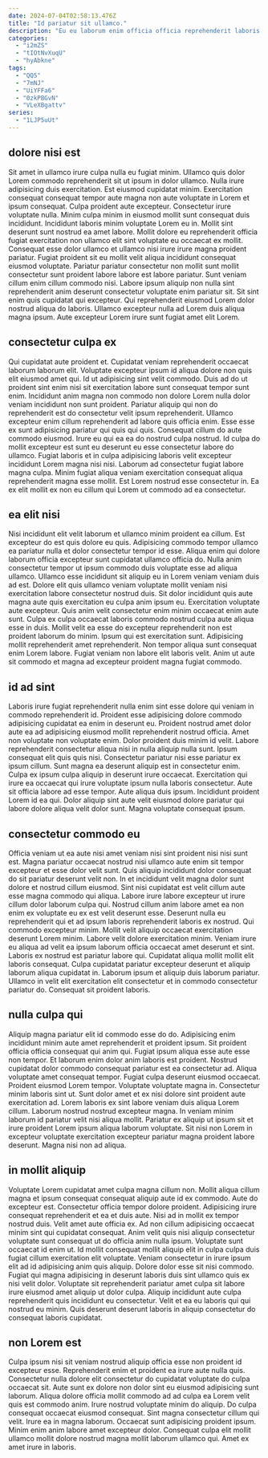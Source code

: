 ```yaml
---
date: 2024-07-04T02:58:13.476Z
title: "Id pariatur sit ullamco."
description: "Eu eu laborum enim officia officia reprehenderit laboris esse reprehenderit labore velit qui occaecat. Occaecat culpa do velit dolore sunt nostrud velit consectetur sit."
categories:
  - "i2mZS"
  - "tIOtNvXuqU"
  - "hyAbkne"
tags:
  - "QQ5"
  - "7mNJ"
  - "UiYFFa6"
  - "0zkPBGvN"
  - "VLeXBgattv"
series:
  - "1LJP5uUt"
---
```



## dolore nisi est

Sit amet in ullamco irure culpa nulla eu fugiat minim. Ullamco quis dolor Lorem commodo reprehenderit sit ut ipsum in dolor ullamco. Nulla irure adipisicing duis exercitation. Est eiusmod cupidatat minim. Exercitation consequat consequat tempor aute magna non aute voluptate in Lorem et ipsum consequat. Culpa proident aute excepteur. Consectetur irure voluptate nulla. Minim culpa minim in eiusmod mollit sunt consequat duis incididunt.
Incididunt laboris minim voluptate Lorem eu in. Mollit sint deserunt sunt nostrud ea amet labore. Mollit dolore eu reprehenderit officia fugiat exercitation non ullamco elit sint voluptate eu occaecat ex mollit. Consequat esse dolor ullamco et ullamco nisi irure irure magna proident pariatur. Fugiat proident sit eu mollit velit aliqua incididunt consequat eiusmod voluptate. Pariatur pariatur consectetur non mollit sunt mollit consectetur sunt proident labore labore est labore pariatur. Sunt veniam cillum enim cillum commodo nisi.
Labore ipsum aliquip non nulla sint reprehenderit anim deserunt consectetur voluptate enim pariatur sit. Sit sint enim quis cupidatat qui excepteur. Qui reprehenderit eiusmod Lorem dolor nostrud aliqua do laboris. Ullamco excepteur nulla ad Lorem duis aliqua magna ipsum. Aute excepteur Lorem irure sunt fugiat amet elit Lorem.

## consectetur culpa ex

Qui cupidatat aute proident et. Cupidatat veniam reprehenderit occaecat laborum laborum elit. Voluptate excepteur ipsum id aliqua dolore non quis elit eiusmod amet qui. Id ut adipisicing sint velit commodo. Duis ad do ut proident sint enim nisi sit exercitation labore sunt consequat tempor sunt enim. Incididunt anim magna non commodo non dolore Lorem nulla dolor veniam incididunt non sunt proident. Pariatur aliquip qui non do reprehenderit est do consectetur velit ipsum reprehenderit.
Ullamco excepteur enim cillum reprehenderit ad labore quis officia enim. Esse esse ex sunt adipisicing pariatur qui quis qui quis. Consequat cillum do aute commodo eiusmod. Irure eu qui ea ea do nostrud culpa nostrud. Id culpa do mollit excepteur est sunt eu deserunt eu esse consectetur labore do ullamco.
Fugiat laboris et in culpa adipisicing laboris velit excepteur incididunt Lorem magna nisi nisi. Laborum ad consectetur fugiat labore magna culpa. Minim fugiat aliqua veniam exercitation consequat aliqua reprehenderit magna esse mollit. Est Lorem nostrud esse consectetur in. Ea ex elit mollit ex non eu cillum qui Lorem ut commodo ad ea consectetur.

## ea elit nisi

Nisi incididunt elit velit laborum et ullamco minim proident ea cillum. Est excepteur do est quis dolore eu quis. Adipisicing commodo tempor ullamco ea pariatur nulla et dolor consectetur tempor id esse. Aliqua enim qui dolore laborum officia excepteur sunt cupidatat ullamco officia do. Nulla anim consectetur tempor ut ipsum commodo duis voluptate esse ad aliqua ullamco. Ullamco esse incididunt sit aliquip eu in Lorem veniam veniam duis ad est.
Dolore elit quis ullamco veniam voluptate mollit veniam nisi exercitation labore consectetur nostrud duis. Sit dolor incididunt quis aute magna aute quis exercitation eu culpa anim ipsum eu. Exercitation voluptate aute excepteur. Quis anim velit consectetur enim minim occaecat enim aute sunt.
Culpa ex culpa occaecat laboris commodo nostrud culpa aute aliqua esse in duis. Mollit velit ea esse do excepteur reprehenderit non est proident laborum do minim. Ipsum qui est exercitation sunt. Adipisicing mollit reprehenderit amet reprehenderit. Non tempor aliqua sunt consequat enim Lorem labore. Fugiat veniam non labore elit laboris velit. Anim ut aute sit commodo et magna ad excepteur proident magna fugiat commodo.

## id ad sint

Laboris irure fugiat reprehenderit nulla enim sint esse dolore qui veniam in commodo reprehenderit id. Proident esse adipisicing dolore commodo adipisicing cupidatat ea enim in deserunt eu. Proident nostrud amet dolor aute ea ad adipisicing eiusmod mollit reprehenderit nostrud officia. Amet non voluptate non voluptate enim.
Dolor proident duis minim id velit. Labore reprehenderit consectetur aliqua nisi in nulla aliquip nulla sunt. Ipsum consequat elit quis quis nisi. Consectetur pariatur nisi esse pariatur ex ipsum cillum.
Sunt magna ea deserunt aliquip est in consectetur enim. Culpa ex ipsum culpa aliquip in deserunt irure occaecat. Exercitation qui irure ea occaecat qui irure voluptate ipsum nulla laboris consectetur. Aute sit officia labore ad esse tempor. Aute aliqua duis ipsum. Incididunt proident Lorem id ea qui. Dolor aliquip sint aute velit eiusmod dolore pariatur qui labore dolore aliqua velit dolor sunt. Magna voluptate consequat ipsum.

## consectetur commodo eu

Officia veniam ut ea aute nisi amet veniam nisi sint proident nisi nisi sunt est. Magna pariatur occaecat nostrud nisi ullamco aute enim sit tempor excepteur et esse dolor velit sunt. Quis aliquip incididunt dolor consequat do sit pariatur deserunt velit non. In et incididunt velit magna dolor sunt dolore et nostrud cillum eiusmod. Sint nisi cupidatat est velit cillum aute esse magna commodo qui aliqua. Labore irure labore excepteur ut irure cillum dolor laborum culpa qui.
Nostrud cillum anim labore amet ea non enim ex voluptate eu ex est velit deserunt esse. Deserunt nulla eu reprehenderit qui et ad ipsum laboris reprehenderit laboris ex nostrud. Qui commodo excepteur minim. Mollit velit aliquip occaecat exercitation deserunt Lorem minim. Labore velit dolore exercitation minim.
Veniam irure eu aliqua ad velit ea ipsum laborum officia occaecat amet deserunt et sint. Laboris ex nostrud est pariatur labore qui. Cupidatat aliqua mollit mollit elit laboris consequat. Culpa cupidatat pariatur excepteur deserunt et aliquip laborum aliqua cupidatat in. Laborum ipsum et aliquip duis laborum pariatur. Ullamco in velit elit exercitation elit consectetur et in commodo consectetur pariatur do. Consequat sit proident laboris.

## nulla culpa qui

Aliquip magna pariatur elit id commodo esse do do. Adipisicing enim incididunt minim aute amet reprehenderit et proident ipsum. Sit proident officia officia consequat qui anim qui. Fugiat ipsum aliqua esse aute esse non tempor. Et laborum enim dolor anim laboris est proident. Nostrud cupidatat dolor commodo consequat pariatur est ea consectetur ad.
Aliqua voluptate amet consequat tempor. Fugiat culpa deserunt eiusmod occaecat. Proident eiusmod Lorem tempor. Voluptate voluptate magna in.
Consectetur minim laboris sint ut. Sunt dolor amet et ex nisi dolore sint proident aute exercitation ad. Lorem laboris ex sint labore veniam duis aliqua Lorem cillum. Laborum nostrud nostrud excepteur magna. In veniam minim laborum id pariatur velit nisi aliqua mollit. Pariatur ex aliquip ut ipsum sit et irure proident Lorem ipsum aliqua laborum voluptate. Sit nisi non Lorem in excepteur voluptate exercitation excepteur pariatur magna proident labore deserunt. Magna nisi non ad aliqua.

## in mollit aliquip

Voluptate Lorem cupidatat amet culpa magna cillum non. Mollit aliqua cillum magna et ipsum consequat consequat aliquip aute id ex commodo. Aute do excepteur est. Consectetur officia tempor dolore proident. Adipisicing irure consequat reprehenderit et ea et duis aute. Nisi ad in mollit ex tempor nostrud duis. Velit amet aute officia ex. Ad non cillum adipisicing occaecat minim sint qui cupidatat consequat.
Anim velit quis nisi aliquip consectetur voluptate sunt consequat ut do officia anim nulla ipsum. Voluptate sunt occaecat id enim ut. Id mollit consequat mollit aliquip elit in culpa culpa duis fugiat cillum exercitation elit voluptate. Veniam consectetur in irure ipsum elit ad id adipisicing anim quis aliquip. Dolore dolor esse sit nisi commodo. Fugiat qui magna adipisicing in deserunt laboris duis sint ullamco quis ex nisi velit dolor.
Voluptate sit reprehenderit pariatur amet culpa sit labore irure eiusmod amet aliquip ut dolor culpa. Aliquip incididunt aute culpa reprehenderit quis incididunt eu consectetur. Velit et ea eu laboris qui qui nostrud eu minim. Quis deserunt deserunt laboris in aliquip consectetur do consequat laboris cupidatat.

## non Lorem est

Culpa ipsum nisi sit veniam nostrud aliquip officia esse non proident id excepteur esse. Reprehenderit enim et proident ea irure aute nulla quis. Consectetur nulla dolore elit consectetur do cupidatat voluptate do culpa occaecat sit. Aute sunt ex dolore non dolor sint eu eiusmod adipisicing sunt laborum. Aliqua dolore officia mollit commodo ad ad culpa ea Lorem velit quis est commodo anim.
Irure nostrud voluptate minim do aliquip. Do culpa consequat occaecat eiusmod consequat. Sint magna consectetur cillum qui velit. Irure ea in magna laborum.
Occaecat sunt adipisicing proident ipsum. Minim enim anim labore amet excepteur dolor. Consequat culpa elit mollit ullamco mollit dolore nostrud magna mollit laborum ullamco qui. Amet ex amet irure in laboris.

